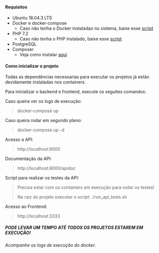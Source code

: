 
#### Requisitos

- Ubuntu 18.04.3 LTS
- Docker e docker-compose
    - Caso não tenha o Docker instaladao no sistema, baixe esse [script](https://raw.githubusercontent.com/marcusmendes/linux_scripts/master/install_docker.sh)
- PHP 7.2
    - Caso não tenha o PHP instalado, baixe esse [script](https://raw.githubusercontent.com/marcusmendes/linux_scripts/master/install_php7.2.sh)
- PostgreSQL
- Composer
    - Veja como instalar [aqui](https://getcomposer.org/download/)

#### Como inicializar o projeto

Todas as dependências necessarias para executar os projetos já estão devidamente instaladas nos containers.

Para inicializar o backend e frontend, execute os seguites comandos:

Caso queira ver os logs de execução:
> docker-compose up   

Caso queira rodar em segundo plano:
> docker-compose up -d

Acesso a API:
> http://localhost:8000

Documentação da API:
> http://localhost:8000/apidoc

Script para realizar os testes da API:
> Precisa estar com os containers em execução para rodar os testes!
>
> Na raiz do projeto executar o script: ./run_api_tests.sh

Acesso ao Frontend:
> http://localhost:3333

##### PODE LEVAR UM TEMPO ATÉ TODOS OS PROJETOS ESTAREM EM EXECUÇÃO! 
###### Acompanhe os logs de execução do docker.